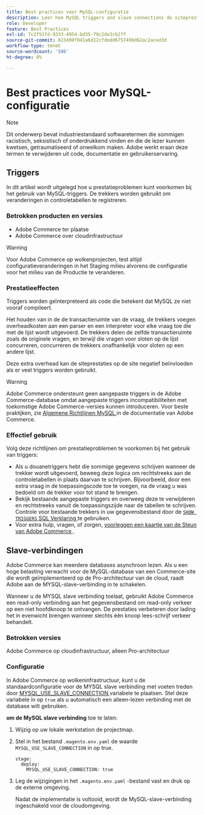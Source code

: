 ```yaml
---
title: Best practices voor MySQL-configuratie
description: Leer hoe MySQL triggers and slave connections de siteprestaties van Commerce beïnvloeden en hoe u deze effectief kunt gebruiken.
role: Developer
feature: Best Practices
exl-id: 7c2f51fd-9333-4954-bd35-79c2de3cb2ff
source-git-commit: 823498f041a6d12cfdedd6757499d62ac2aced3d
workflow-type: tm+mt
source-wordcount: '506'
ht-degree: 0%

---
```


# Best practices voor MySQL-configuratie

>[!NOTE]
>
>Dit onderwerp bevat industriestandaard softwaretermen die sommigen racistisch, seksistisch of onderdrukkend vinden en die de lezer kunnen kwetsen, getraumatiseerd of onwelkom maken. Adobe werkt eraan deze termen te verwijderen uit code, documentatie en gebruikerservaring.

## Triggers

In dit artikel wordt uitgelegd hoe u prestatieproblemen kunt voorkomen bij het gebruik van MySQL-triggers. De trekkers worden gebruikt om veranderingen in controletabellen te registreren.

### Betrokken producten en versies

- Adobe Commerce ter plaatse
- Adobe Commerce over cloudinfrastructuur

>[!WARNING]
>
>Voor Adobe Commerce op wolkenprojecten, test altijd configuratieveranderingen in het Staging milieu alvorens de configuratie voor het milieu van de Productie te veranderen.

### Prestatieeffecten

Triggers worden geïnterpreteerd als code die betekent dat MySQL ze niet vooraf compileert.

Het houden van in de de transactieruimte van de vraag, de trekkers voegen overheadkosten aan een parser en een interpreter voor elke vraag toe die met de lijst wordt uitgevoerd. De trekkers delen de zelfde transactieruimte zoals de originele vragen, en terwijl die vragen voor sloten op de lijst concurreren, concurreren de trekkers onafhankelijk voor sloten op een andere lijst.

Deze extra overhead kan de siteprestaties op de site negatief beïnvloeden als er veel triggers worden gebruikt.

>[!WARNING]
>
>Adobe Commerce ondersteunt geen aangepaste triggers in de Adobe Commerce-database omdat aangepaste triggers incompatibiliteiten met toekomstige Adobe Commerce-versies kunnen introduceren. Voor beste praktijken, zie [ Algemene Richtlijnen MySQL ](../../../installation/prerequisites/database/mysql.md) in de documentatie van Adobe Commerce.

### Effectief gebruik

Volg deze richtlijnen om prestatieproblemen te voorkomen bij het gebruik van triggers:

- Als u douanetriggers hebt die sommige gegevens schrijven wanneer de trekker wordt uitgevoerd, beweeg deze logica om rechtstreeks aan de controletabellen in plaats daarvan te schrijven. Bijvoorbeeld, door een extra vraag in de toepassingscode toe te voegen, na de vraag u was bedoeld om de trekker voor tot stand te brengen.
- Bekijk bestaande aangepaste triggers en overweeg deze te verwijderen en rechtstreeks vanuit de toepassingszijde naar de tabellen te schrijven. Controle voor bestaande trekkers in uw gegevensbestand door de [`SHOW TRIGGERS` SQL Verklaring ](https://dev.mysql.com/doc/refman/8.0/en/show-triggers.html) te gebruiken.
- Voor extra hulp, vragen, of zorgen, [ voorleggen een kaartje van de Steun van Adobe Commerce ](https://experienceleague.adobe.com/docs/commerce-knowledge-base/kb/help-center-guide/magento-help-center-user-guide.html?lang=nl-NL&#submit-ticket).

## Slave-verbindingen

Adobe Commerce kan meerdere databases asynchroon lezen. Als u een hoge belasting verwacht voor de MySQL-database van een Commerce-site die wordt geïmplementeerd op de Pro-architectuur van de cloud, raadt Adobe aan de MYSQL-slave-verbinding in te schakelen.

Wanneer u de MYSQL slave verbinding toelaat, gebruikt Adobe Commerce een read-only verbinding aan het gegevensbestand om read-only verkeer op een niet hoofdknoop te ontvangen. De prestaties verbeteren door lading het in evenwicht brengen wanneer slechts één knoop lees-schrijf verkeer behandelt.

### Betrokken versies

Adobe Commerce op cloudinfrastructuur, alleen Pro-architectuur

### Configuratie

In Adobe Commerce op wolkeninfrastructuur, kunt u de standaardconfiguratie voor de MYSQL slave verbinding met voeten treden door [ MYSQL_USE_SLAVE_CONNECTION ](https://experienceleague.adobe.com/docs/commerce-cloud-service/user-guide/configure/env/stage/variables-deploy.html?lang=nl-NL#mysql_use_slave_connection) variabele te plaatsen. Stel deze variabele in op `true` als u automatisch een alleen-lezen verbinding met de database wilt gebruiken.

**om de MySQL slave verbinding** toe te laten:

1. Wijzig op uw lokale werkstation de projectmap.

1. Stel in het bestand `.magento.env.yaml` de waarde `MYSQL_USE_SLAVE_CONNECTION` in op true.

   ```
   stage:
     deploy:
       MYSQL_USE_SLAVE_CONNECTION: true
   ```

1. Leg de wijzigingen in het `.magento.env.yaml` -bestand vast en druk op de externe omgeving.

   Nadat de implementatie is voltooid, wordt de MySQL-slave-verbinding ingeschakeld voor de cloudomgeving.
